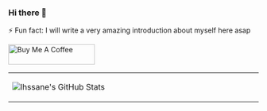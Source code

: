 ### Hi there 👋
⚡ Fun fact:  I will write a very amazing introduction about myself here asap

<a href="https://www.buymeacoffee.com/ihssane" target="_blank"><img src="https://cdn.buymeacoffee.com/buttons/default-orange.png" alt="Buy Me A Coffee" height="41" width="174"></a>

<table width="800px">
<tr>

<td valign="top" width="40%">
  
![Ihssane's GitHub Stats](https://github-readme-stats.vercel.app/api?username=ihssanehatim&show_icons=true&hide_border=true&icon_color=586069&title_color=a0a9af)

</td>


<!--
**ihssanehatim/ihssanehatim** is a ✨ _special_ ✨ repository because its `README.md` (this file) appears on your GitHub profile.

Here are some ideas to get you started:

- 🔭 I’m currently working on ...
- 🌱 I’m currently learning ...
- 👯 I’m looking to collaborate on ...
- 🤔 I’m looking for help with ...
- 💬 Ask me about ...
- 📫 How to reach me: ...
- 😄 Pronouns: ...
- 
-->
